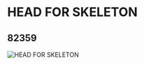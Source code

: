 # HEAD FOR SKELETON
## 82359
![HEAD FOR SKELETON](https://lc-www-live-s.legocdn.com/media/bricks/5/2/82359.jpg)